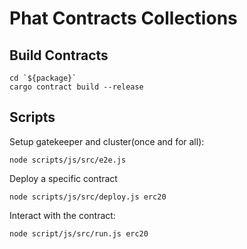 # Phat Contracts Collections

## Build Contracts

```shell
cd `${package}`
cargo contract build --release
```

## Scripts

Setup gatekeeper and cluster(once and for all):


```shell
node scripts/js/src/e2e.js
```

Deploy a specific contract

```shell
node scripts/js/src/deploy.js erc20
```

Interact with the contract:

```shell
node script/js/src/run.js erc20
```